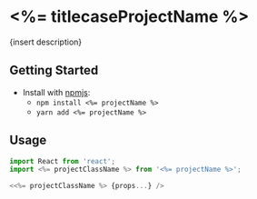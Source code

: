# <%= titlecaseProjectName %>

{insert description}

## Getting Started

- Install with [npmjs](https://www.npmjs.com):
  - `npm install <%= projectName %>`
  - `yarn add <%= projectName %>`

## Usage

```jsx
import React from 'react';
import <%= projectClassName %> from '<%= projectName %>';

<<%= projectClassName %> {props...} />
```
